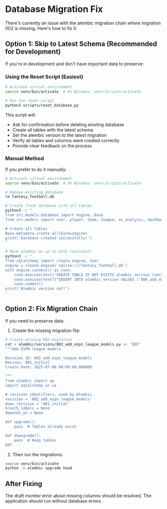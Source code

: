 # Database Migration Fix

There's currently an issue with the alembic migration chain where migration 002 is missing. Here's how to fix it:

## Option 1: Skip to Latest Schema (Recommended for Development)

If you're in development and don't have important data to preserve:

### Using the Reset Script (Easiest)

```bash
# Activate virtual environment
source venv/bin/activate  # On Windows: venv\Scripts\activate

# Run the reset script
python3 scripts/reset_database.py
```

This script will:
- Ask for confirmation before deleting existing database
- Create all tables with the latest schema
- Set the alembic version to the latest migration
- Verify all tables and columns were created correctly
- Provide clear feedback on the process

### Manual Method

If you prefer to do it manually:

```bash
# Activate virtual environment
source venv/bin/activate  # On Windows: venv\Scripts\activate

# Remove existing database
rm fantasy_football.db

# Create fresh database with all tables
python3 -c "
from src.models.database import engine, Base
from src.models import user, player, team, league, ai_analysis, dashboard, espn_league, draft

# Create all tables
Base.metadata.create_all(bind=engine)
print('Database created successfully!')
"

# Mark alembic as up-to-date (optional)
python3 -c "
from sqlalchemy import create_engine, text
engine = create_engine('sqlite:///fantasy_football.db')
with engine.connect() as conn:
    conn.execute(text('CREATE TABLE IF NOT EXISTS alembic_version (version_num VARCHAR(32) NOT NULL)'))
    conn.execute(text(\"INSERT INTO alembic_version VALUES ('006_add_draft_session_fields')\"))
    conn.commit()
print('Alembic version set!')
"
```

## Option 2: Fix Migration Chain

If you need to preserve data:

1. Create the missing migration file:

```bash
# Create missing 002 migration
cat > alembic/versions/002_add_espn_league_models.py << 'EOF'
"""Add ESPN league models

Revision ID: 002_add_espn_league_models
Revises: 001_initial
Create Date: 2025-07-08 08:00:00.000000

"""
from alembic import op
import sqlalchemy as sa

# revision identifiers, used by Alembic.
revision = '002_add_espn_league_models'
down_revision = '001_initial'
branch_labels = None
depends_on = None

def upgrade():
    pass  # Tables already exist

def downgrade():
    pass  # Keep tables
EOF
```

2. Then run the migrations:

```bash
source venv/bin/activate
python -m alembic upgrade head
```

## After Fixing

The draft monitor error about missing columns should be resolved. The application should run without database errors.
